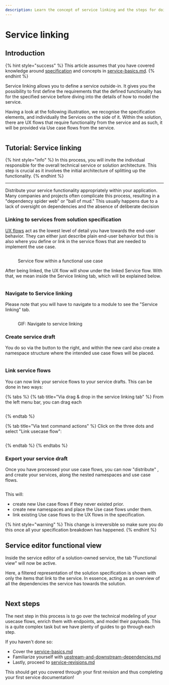 ```yaml
---
description: Learn the concept of service linking and the steps for doing this in Uniscale.
---
```


# Service linking

## Introduction

{% hint style="success" %}
This article assumes that you have covered knowledge around [specification](../../specification/ "mention") and concepts in [service-basics.md](../service-basics.md "mention").
{% endhint %}

Service linking allows you to define a service outside-in. It gives you the possibility to first define the requirements that the defined functionality has for the specified service before diving into the details of how to model the service.&#x20;

Having a look at the following illustration, we recognise the specification elements, and individually the Services on the side of it. Within the solution, there are UX flows that require functionality from the service and as such, it will be provided via Use case flows from the service.

<figure><img src="../../../.gitbook/assets/image (77).png" alt=""><figcaption></figcaption></figure>



## Tutorial: Service linking

{% hint style="info" %}
In this process, you will invite the individual responsible for the overall technical service or solution architecture. This step is crucial as it involves the initial architecture of splitting up the functionality.
{% endhint %}

***

Distribute your service functionality appropriately within your application. Many companies and projects often complicate this process, resulting in a "dependency spider web" or "ball of mud." This usually happens due to a lack of oversight on dependencies and the absence of deliberate decision



### Linking to services from solution specification

[UX flows](../../specification/solution-basics.md#ux-flow) act as the lowest level of detail you have towards the end-user behavior. They can either just describe plain end-user behavior but this is also where you define or link in the service flows that are needed to implement the use case.

<figure><img src="../../../.gitbook/assets/image (78).png" alt=""><figcaption><p>Service flow within a functional use case</p></figcaption></figure>

After being linked, the UX flow will show under the linked Service flow. With that, we mean inside the Service linking tab, which will be explained below.

<figure><img src="../../../.gitbook/assets/image (79).png" alt=""><figcaption></figcaption></figure>



### Navigate to Service linking

Please note that you will have to navigate to a module to see the "Service linking" tab.

<figure><img src="../../../.gitbook/assets/CleanShot 2024-06-18 at 10.16.01.gif" alt=""><figcaption><p>GIF: Navigate to service linking</p></figcaption></figure>



### Create service draft

You do so via the button to the right, and within the new card also create a namespace structure where the intended use case flows will be placed.

<figure><img src="../../../.gitbook/assets/CleanShot 2024-04-16 at 16.38.26.png" alt=""><figcaption></figcaption></figure>



### Link service flows&#x20;

You can now link your service flows to your service drafts. This can be done in two ways:

{% tabs %}
{% tab title="Via drag & drop in the service linking tab" %}
From the left menu bar, you can drag each&#x20;

<figure><img src="../../../.gitbook/assets/CleanShot 2024-04-16 at 16.55.26.png" alt=""><figcaption></figcaption></figure>
{% endtab %}

{% tab title="Via text command actions" %}
Click on the three dots and select "Link usecase flow":

<figure><img src="../../../.gitbook/assets/CleanShot 2024-04-16 at 16.53.33.png" alt=""><figcaption></figcaption></figure>
{% endtab %}
{% endtabs %}



### Export your service draft

Once you have processed your use case flows, you can now "distribute" , and create your services, along the nested namespaces and use case flows.

<figure><img src="../../../.gitbook/assets/image (80).png" alt=""><figcaption></figcaption></figure>

This will:

* create new Use case flows if they never existed prior.
* create new namespaces and place the Use case flows under them.
* link existing Use case flows to the UX flows in the specification.&#x20;

{% hint style="warning" %}
This change is irreversible so make sure you do this once all your specification breakdown has happened.
{% endhint %}



## Service editor functional view

Inside the service editor of a solution-owned service, the tab "Functional view" will now be active.

Here, a filtered representation of the solution specification is shown with only the items that link to the service. In essence, acting as an overview of all the dependencies the service has towards the solution.

<figure><img src="../../../.gitbook/assets/CleanShot 2024-04-16 at 16.56.52.png" alt=""><figcaption></figcaption></figure>



## Next steps

The next step in this process is to go over the technical modeling of your usecase flows, enrich them with endpoints, and model their payloads.  This is a quite complex task but we have plenty of guides to go through each step.

If you haven't done so:

* Cover the [service-basics.md](../service-basics.md "mention")
* Familiarize yourself with [upstream-and-downstream-dependencies.md](../upstream-and-downstream-dependencies.md "mention")
* Lastly, proceed to [service-revisions.md](../service-revisions.md "mention")

This should get you covered through your first revision and thus completing your first service documentation!

